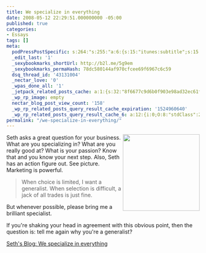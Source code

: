 ```yaml
---
title: We specialize in everything
date: 2008-05-12 22:29:51.000000000 -05:00
published: true
categories:
- Essays
tags: []
meta:
  podPressPostSpecific: s:264:"s:255:"a:6:{s:15:"itunes:subtitle";s:15:"##PostExcerpt##";s:14:"itunes:summary";s:15:"##PostExcerpt##";s:15:"itunes:keywords";s:17:"##WordPressCats##";s:13:"itunes:author";s:10:"##Global##";s:15:"itunes:explicit";s:7:"Default";s:12:"itunes:block";s:7:"Default";}";";
  _edit_last: '1'
  _sexybookmarks_shortUrl: http://b2l.me/5g9em
  _sexybookmarks_permaHash: 78dc580144af970cfcee69f6967c6c59
  dsq_thread_id: '43131004'
  _nectar_love: '0'
  _wpas_done_all: '1'
  _jetpack_related_posts_cache: a:1:{s:32:"8f6677c9d6b0f903e98ad32ec61f8deb";a:2:{s:7:"expires";i:1495702404;s:7:"payload";a:3:{i:0;a:1:{s:2:"id";i:1267;}i:1;a:1:{s:2:"id";i:3354;}i:2;a:1:{s:2:"id";i:968;}}}}
  _wp_rp_image: empty
  nectar_blog_post_view_count: '158'
  _wp_rp_related_posts_query_result_cache_expiration: '1524960640'
  _wp_rp_related_posts_query_result_cache_6: a:12:{i:0;O:8:"stdClass":2:{s:7:"post_id";s:4:"1261";s:5:"score";s:17:"65.12256817711018";}i:1;O:8:"stdClass":2:{s:7:"post_id";s:3:"626";s:5:"score";s:18:"61.788276395452286";}i:2;O:8:"stdClass":2:{s:7:"post_id";s:4:"1309";s:5:"score";s:17:"59.18013714141391";}i:3;O:8:"stdClass":2:{s:7:"post_id";s:3:"700";s:5:"score";s:17:"56.80756639586983";}i:4;O:8:"stdClass":2:{s:7:"post_id";s:3:"624";s:5:"score";s:17:"52.24112494426208";}i:5;O:8:"stdClass":2:{s:7:"post_id";s:3:"673";s:5:"score";s:17:"50.70715853749998";}i:6;O:8:"stdClass":2:{s:7:"post_id";s:3:"625";s:5:"score";s:16:"46.2986939085658";}i:7;O:8:"stdClass":2:{s:7:"post_id";s:3:"615";s:5:"score";s:16:"46.2986939085658";}i:8;O:8:"stdClass":2:{s:7:"post_id";s:4:"1297";s:5:"score";s:18:"26.033882981408276";}i:9;O:8:"stdClass":2:{s:7:"post_id";s:3:"840";s:5:"score";s:18:"24.664278564541014";}i:10;O:8:"stdClass":2:{s:7:"post_id";s:3:"836";s:5:"score";s:18:"22.689048888503457";}i:11;O:8:"stdClass":2:{s:7:"post_id";s:4:"4500";s:5:"score";s:18:"20.093707612345934";}}
permalink: "/we-specialize-in-everything/"
---
```

<img class="alignright size-medium wp-image-696" style="float: right;" title="Seth Godin" src="{{ site.baseurl }}/posts/2008/05/sethgodinactionfigure.jpg" alt="" width="200" />

Seth asks a great question for your business.  What are you specializing in?  What are you really good at?  What is your passion?  Know that and you know your next step.  Also, Seth has an action figure out.  See picture.  Marketing is powerful.
>When choice is limited, I want a generalist. When selection is difficult, a jack of all trades is just fine.

But whenever possible, please bring me a brilliant specialist.

If you're shaking your head in agreement with this obvious point, then the question is: tell me again why you're a generalist?</blockquote>
<p><a href="http://sethgodin.typepad.com/seths_blog/2008/05/we-specialize-i.html" rel="nofollow">Seth's Blog: We specialize in everything</a></p>

